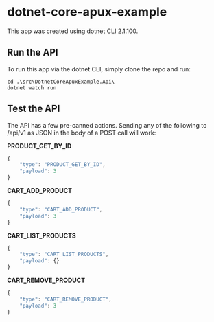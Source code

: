 # dotnet-core-apux-example

This app was created using dotnet CLI 2.1.100.

## Run the API

To run this app via the dotnet CLI, simply clone the repo and run:

```
cd .\src\DotnetCoreApuxExample.Api\
dotnet watch run
```

## Test the API

The API has a few pre-canned actions. Sending any of the following to /api/v1 as JSON in the body of a POST call will work:

**PRODUCT_GET_BY_ID**

```javascript
{
	"type": "PRODUCT_GET_BY_ID",
	"payload": 3
}
```

**CART_ADD_PRODUCT**

```javascript
{
	"type": "CART_ADD_PRODUCT",
	"payload": 3
}
```

**CART_LIST_PRODUCTS**

```javascript
{
	"type": "CART_LIST_PRODUCTS",
	"payload": {}
}
```

**CART_REMOVE_PRODUCT**

```javascript
{
	"type": "CART_REMOVE_PRODUCT",
	"payload": 3
}
```
